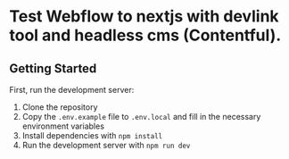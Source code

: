 # Test Webflow to nextjs with devlink tool and headless cms (Contentful).

## Getting Started

First, run the development server:

1. Clone the repository
2. Copy the `.env.example` file to `.env.local` and fill in the necessary environment variables
3. Install dependencies with `npm install`
4. Run the development server with `npm run dev`


